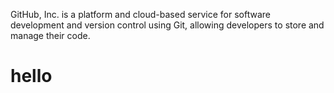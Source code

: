 <html>
<head>
</head>
<body>
  <p>GitHub, Inc. is a platform and cloud-based service for software development and version control using Git, allowing developers to store and manage their code.</p>
  <h1>hello </h1>
</body>
</html>
